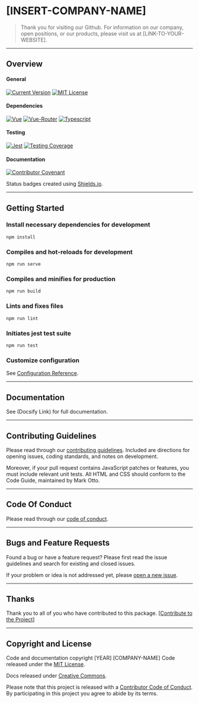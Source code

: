 # [INSERT-COMPANY-NAME]
> Thank you for visiting our Github. For information on our company, open positions, or our
> products, please visit us at [LINK-TO-YOUR-WEBSITE].

<hr>

## Overview
#### General
[![Current Version](https://img.shields.io/badge/version-1.0.0-blue)](https://github.com/Anivive/vue-package-starter)
[![MIT License](https://img.shields.io/badge/license-MIT-brightgreen)](/templates/LICENSE.md)

#### Dependencies
[![Vue](https://img.shields.io/badge/vue-v3.0.5-%2342b883)](https://v3.vuejs.org/)
[![Vue-Router](https://img.shields.io/badge/vue--router-4.0.3-orange)](https://router.vuejs.org/)
[![Typescript](https://img.shields.io/badge/typescript-4.1.3-yellow)](https://www.typescriptlang.org/)

#### Testing
[![Jest](https://img.shields.io/badge/jest-v26.6.3-blueviolet)](https://jestjs.io/en/)
[![Testing Coverage](https://img.shields.io/badge/coverage-0%25-red)](https://github.com/Anivive/vue-package-starter)

#### Documentation
[![Contributor Covenant](https://img.shields.io/badge/Contributor%20Covenant-v2.0%20adopted-ff69b4.svg)](CODE_OF_CONDUCT.md)

Status badges created using [Shields.io](https://github.com/badges/shields).

<hr>

## Getting Started
### Install necessary dependencies for development
```
npm install
```

### Compiles and hot-reloads for development
```
npm run serve
```

### Compiles and minifies for production
```
npm run build
```

### Lints and fixes files
```
npm run lint
```

### Initiates jest test suite
```
npm run test
```

### Customize configuration
See [Configuration Reference](https://cli.vuejs.org/config/).

<hr>

## Documentation
See (Docsify Link) for full documentation.

<hr>

## Contributing Guidelines
Please read through our [contributing guidelines](CONTRIBUTING.md). Included are directions
for opening issues, coding standards, and notes on development.

Moreover, if your pull request contains JavaScript patches or features, you must include relevant
unit tests. All HTML and CSS should conform to the Code Guide, maintained by Mark Otto.

<hr>

## Code Of Conduct
Please read through our [code of conduct](CODE_OF_CONDUCT.md).

<hr>

## Bugs and Feature Requests
Found a bug or have a feature request? Please first read the issue guidelines and search for
existing and closed issues.

If your problem or idea is not addressed yet, please
[open a new issue](https://github.com/Anivive/vue-package-starter/issues).

<hr>

## Thanks
Thank you to all of you who have contributed to this package.
[[Contribute to the Project](CONTRIBUTING.md)]

<hr>

## Copyright and License
Code and documentation copyright [YEAR] [COMPANY-NAME] Code released under the [MIT License](LICENSE.md).

Docs released under [Creative Commons](https://creativecommons.org/licenses/by/3.0/).

Please note that this project is released with a [Contributor Code of Conduct](CODE_OF_CONDUCT.md).
By participating in this project you agree to abide by its terms.
